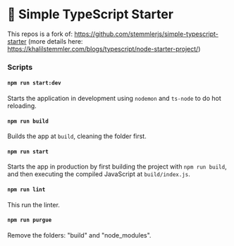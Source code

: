 # 🧰 Simple TypeScript Starter

This repos is a fork of: https://github.com/stemmlerjs/simple-typescript-starter  (more details here: https://khalilstemmler.com/blogs/typescript/node-starter-project/)

### Scripts

#### `npm run start:dev`

Starts the application in development using `nodemon` and `ts-node` to do hot reloading.

#### `npm run build`

Builds the app at `build`, cleaning the folder first.

#### `npm run start`

Starts the app in production by first building the project with `npm run build`, and then executing the compiled JavaScript at `build/index.js`.

#### `npm run lint`

This run the linter.

#### `npm run purgue`

Remove the folders: "build" and "node_modules".
